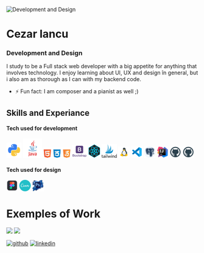 ![Development and Design](https://github.com/Cezar04/Cezar04/blob/master/Blue%20and%20White%20Architect%20LinkedIn%20Banner.gif)

# Cezar Iancu
### Development and Design


I study to be a Full stack web developer with a big appetite for anything that involves technology. I enjoy learning about UI, UX and design în general, but i also am as thorough as I can with my backend code.

- ⚡ Fun fact: I am composer and a pianist as well ;) 

## Skills and Experiance
#### Tech used for development

<img src="https://github.com/Cezar04/Cezar04/blob/master/kisspng-angle-text-symbol-brand-other-python-5ab0c09b9ea1a7.3286927515215330836498.png" width='40' /> <img src="https://github.com/Cezar04/Cezar04/blob/master/kisspng-java-runtime-environment-computer-icons-java-platf-java-5ade3063f31610.0948145615245108199957.png" width='50' /> <img src="https://github.com/Cezar04/Cezar04/blob/master/PikPng.com_javascript-logo-png_1506141.png" width='70' /> <img src="https://github.com/Cezar04/Cezar04/blob/master/PikPng.com_bootstrap-logo-png_2172365.png" width='40' /> 
<img src="https://github.com/Cezar04/Cezar04/blob/master/kisspng-react-javascript-responsive-web-design-github-angu-github-5accac250cda95.4452823815233628530527.png" width='30' />
<img src='https://github.com/Cezar04/Cezar04/blob/master/pngjoy.com_instragram-logo-tailwind-logo-png-download_7357467.png' width='40'/>
<img src="https://github.com/Cezar04/Cezar04/blob/master/icons8-linux-48.png" width='30'/>
<img src="https://github.com/Cezar04/Cezar04/blob/master/icons8-visual-studio-code-2019-48.png" width='30'/>
<img src='https://github.com/Cezar04/Cezar04/blob/master/kisspng-postgresql-relational-database-management-system-m-5b2627cf3bd403.5133174715292272152451.png' width='30'/>
<img src='https://github.com/Cezar04/Cezar04/blob/master/kisspng-intellij-idea-integrated-development-environment-c-java-plum-5ad4c79b02dad6.2641825315238941710117.png' width='30'/>
<img src='https://github.com/Cezar04/Cezar04/blob/master/kisspng-github-computer-icons-logo-github-5ab8a3383b38f2.3278495915220498482426.png' width='30'/>
<img src='https://github.com/Cezar04/Cezar04/blob/master/kisspng-github-computer-icons-logo-github-5ab8a3383b38f2.3278495915220498482426.png' width='30'/>




#### Tech used for design
<img src="https://github.com/Cezar04/Cezar04/blob/master/kisspng-figma-user-interface-design-designer-logo-apps-design-5ae2b107816577.63914842152480589553.png" width='30' />  <img src="https://github.com/Cezar04/Cezar04/blob/master/5842a622a6515b1e0ad75af9.png" width='30' />  <img src="https://github.com/Cezar04/Cezar04/blob/master/5a219145388087.5866319615121493172314.png" width='30' />


# Exemples of Work

<img src='https://github.com/Cezar04/ReactTestHotelWebsite/blob/main/Design%20f%C4%83r%C4%83%20titlu%20(3).gif' width='250' /> <img src='https://github.com/Cezar04/Cezar04/blob/master/Design%20f%C4%83r%C4%83%20titlu%20(2).gif' width='250' />










[<img src='https://cdn.jsdelivr.net/npm/simple-icons@3.0.1/icons/github.svg' alt='github' height='40' >](https://github.com/Cezar04)  [<img src='https://cdn.jsdelivr.net/npm/simple-icons@3.0.1/icons/linkedin.svg' alt='linkedin' height='40'>](https://www.linkedin.com/in/iancu-cezar-972bba206/)  






